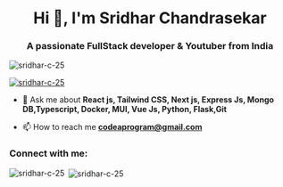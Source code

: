 <h1 align="center">Hi 👋, I'm Sridhar Chandrasekar</h1>
<h3 align="center">A passionate FullStack developer & Youtuber from India</h3>

<p align="left"> <img src="https://komarev.com/ghpvc/?username=sridhar-c-25&label=Profile%20views&color=0e75b6&style=flat" alt="sridhar-c-25" /> </p>

<p align="left"> <a href="https://github.com/ryo-ma/github-profile-trophy"><img src="https://github-profile-trophy.vercel.app/?username=sridhar-c-25" alt="sridhar-c-25" /></a> </p>

- 💬 Ask me about **React js, Tailwind CSS, Next js, Express Js, Mongo DB,Typescript, Docker, MUI, Vue Js, Python, Flask,Git**

- 📫 How to reach me **codeaprogram@gmail.com**

<h3 align="left">Connect with me:</h3>
<p align="left">

</p>


<p><img align="left" src="https://github-readme-stats.vercel.app/api/top-langs?username=sridhar-c-25&show_icons=true&locale=en&layout=compact" alt="sridhar-c-25" /></p>

<p>&nbsp;<img align="center" src="https://github-readme-stats.vercel.app/api?username=sridhar-c-25&show_icons=true&locale=en" alt="sridhar-c-25" /></p>


